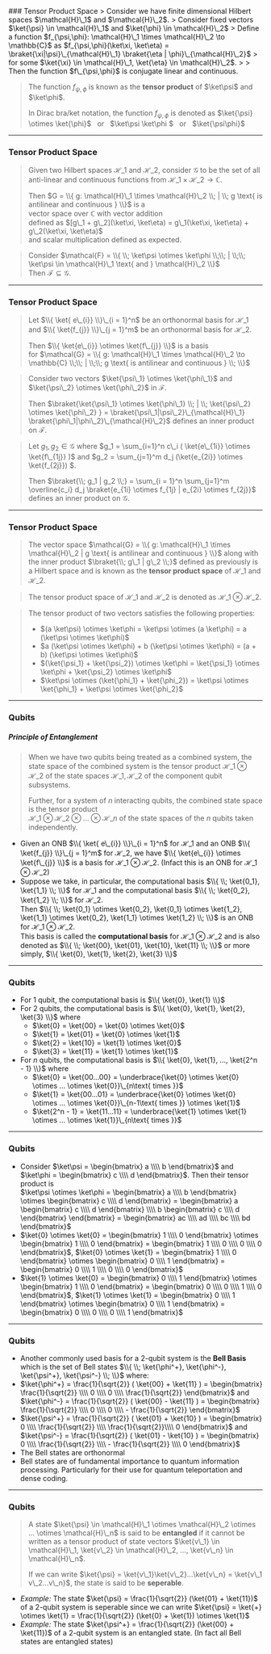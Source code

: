 <section data-markdown>
### Tensor Product Space
> Consider we have finite dimensional Hilbert spaces $\mathcal{H}\_1$ and $\mathcal{H}\_2$.  
> Consider fixed vectors $\ket{\psi} \in \mathcal{H}\_1$ and $\ket{\phi} \in \mathcal{H}\_2$  
> Define a function $f_{\psi,\phi}: \mathcal{H}\_1 \times \mathcal{H}\_2 \to \mathbb{C}$ as $f_{\psi,\phi}(\ket\xi, \ket\eta) = \braket{\xi|\psi}\_{\mathcal{H}\_1} \braket{\eta | \phi}\_{\mathcal{H}\_2}$   
> for some $\ket{\xi} \in \mathcal{H}\_1, \ket{\eta} \in \mathcal{H}\_2$.  
>   
> Then the function $f\_{\psi,\phi}$ is conjugate linear and continuous.


> The function $f_{\psi, \phi}$ is known as the **tensor product** of $\ket\psi$ and $\ket\phi$.
>
> In Dirac bra/ket notation, the function $f_{\psi,\phi}$ is denoted as $\ket{\psi} \otimes \ket{\phi}$ &nbsp; or &nbsp;  $\ket\psi \ket\phi $ &nbsp; or &nbsp;  $\ket{\psi\phi}$

---
### Tensor Product Space

> Given two Hilbert spaces $\mathcal{H}\_1$ and $\mathcal{H}\_2$, consider $\mathcal{G}$ to be the set of all anti-linear and continuous functions from $\mathcal{H}\_1 \times \mathcal{H}\_2 \to \mathbb{C}$.  
>
> Then $G = \\{ g: \mathcal{H}\_1 \times \mathcal{H}\_2 \\; | \\; g \text{ is antilinear and continuous } \\}$ is a  
> vector space over $\mathbb{C}$ with vector addition  
> defined as $[g\_1 + g\_2](\ket\xi, \ket\eta) = g\_1(\ket\xi, \ket\eta) + g\_2(\ket\xi, \ket\eta)$   
> and scalar multiplication defined as expected.

> Consider $\mathcal{F} = \\{ \\; \ket\psi \otimes \ket\phi \\;\\; | \\;\\; \ket\psi \in \mathcal{H}\_1 \text{ and } \mathcal{H}\_2 \\}$  
> Then $\mathcal{F} \subseteq \mathcal{G}$.

---
### Tensor Product Space

> Let $\\{ \ket{ e\_{i}} \\}\_{i = 1}^n$ be an orthonormal basis for $\mathcal{H}\_1$ and $\\{ \ket{f_{j}} \\}\_{j = 1}^m$ be an orthonormal basis for $\mathcal{H}\_2$. 
> 
> Then $\\{ \ket{e\_{i}} \otimes \ket{f\_{j}} \\}$ is a basis  
> for $\mathcal{G} = \\{ g: \mathcal{H}\_1 \times \mathcal{H}\_2 \to \mathbb{C} \\;\\; | \\;\\; g \text{ is antilinear and continuous } \\; \\}$

> Consider two vectors $\ket{\psi\_1} \otimes \ket{\phi\_1}$ and $\ket{\psi\_2} \otimes \ket{\phi\_2}$ in $\mathcal{F}$.  
> 
> Then $\braket{\ket{\psi\_1} \otimes \ket{\phi\_1} \\; | \\; \ket{\psi\_2} \otimes \ket{\phi\_2} } = \braket{\psi\_1|\psi\_2}\_{\mathcal{H}\_1} \braket{\phi\_1|\phi\_2}\_{\mathcal{H}\_2}$ defines an inner product on $\mathcal{F}$.

> Let $g_1, g_2 \in \mathcal{G}$ where $g_1 = \sum_{i=1}^n c\_i ( \ket{e\_{1i}} \otimes \ket{f\_{1j}} )$ and  $g_2 = \sum_{j=1}^m d\_j (\ket{e\_{2i}} \otimes \ket{f\_{2j}}) $.
>
> Then $\braket{\\; g_1 | g_2 \\;} = \sum_{i = 1}^n \sum_{j=1}^m \overline{c_i} d_j \braket{e_{1i} \otimes f_{1j} | e_{2i} \otimes f_{2j}}$ defines an inner product on $\mathcal{G}$.

---
### Tensor Product Space

> The vector space $\mathcal{G} = \\{ g: \mathcal{H}\_1 \times \mathcal{H}\_2 | g \text{ is antilinear and continuous } \\}$ along with the inner product $\braket{\\; g\_1 | g\_2 \\;}$ defined as previously is a Hilbert space and is known as the **tensor product space** of $\mathcal{H}\_1$ and $\mathcal{H}\_2$.

> The tensor product space of $\mathcal{H}\_1$ and $\mathcal{H}\_2$ is denoted as $\mathcal{H}\_1 \otimes \mathcal{H}\_2$.

> The tensor product of two vectors satisfies the following properties:
> * $(a \ket\psi) \otimes \ket\phi = \ket\psi \otimes (a \ket\phi) = a (\ket\psi \otimes \ket\phi)$
> * $a (\ket\psi \otimes \ket\phi) + b (\ket\psi \otimes \ket\phi) = (a + b) (\ket\psi \otimes \ket\phi)$
> * $(\ket{\psi_1} + \ket{\psi_2}) \otimes \ket\phi = \ket{\psi_1} \otimes \ket\phi + \ket{\psi_2} \otimes \ket\phi$
> * $\ket\psi \otimes (\ket{\phi_1} + \ket{\phi_2}) = \ket\psi \otimes \ket{\phi_1} + \ket\psi \otimes \ket{\phi_2}$

---
### Qubits
##### Principle of Entanglement

> When we have two qubits being treated as a combined system, the state space of the combined system is the tensor product $\mathcal{H}\_1 \otimes \mathcal{H}\_2$ of the state spaces $\mathcal{H}\_1, \mathcal{H}\_2$ of the component qubit subsystems.
>
> Further, for a system of $n$ interacting qubits, the combined state space is the tensor product  
> $\mathcal{H}\_1 \otimes \mathcal{H}\_2 \otimes ... \otimes \mathcal{H}\_n$ of the state spaces of the $n$ qubits taken independently.

* Given an ONB $\\{ \ket{ e\_{i}} \\}\_{i = 1}^n$ for $\mathcal{H}\_1$ and an ONB $\\{ \ket{f_{j}} \\}\_{j = 1}^m$ for $\mathcal{H}\_2$, we have $\\{ \ket{e\_{i}} \otimes \ket{f\_{j}} \\}$ is a basis for $\mathcal{H}\_1 \otimes \mathcal{H}\_2$. (Infact this is an ONB for $\mathcal{H}\_1 \otimes \mathcal{H}\_2$)
* Suppose we take, in particular, the computational basis $\\{ \\; \ket{0_1}, \ket{1_1} \\; \\}$ for $\mathcal{H}\_1$ and the computational basis $\\{ \\; \ket{0_2}, \ket{1_2} \\; \\}$ for $\mathcal{H}\_2$.  
   Then $\\{ \\; \ket{0_1} \otimes \ket{0_2}, \ket{0_1} \otimes \ket{1_2}, \ket{1_1} \otimes \ket{0_2}, \ket{1_1} \otimes \ket{1_2} \\; \\}$ is an ONB for $\mathcal{H}\_1 \otimes \mathcal{H}\_2$.  
  This basis is called the **computational basis** for $\mathcal{H}\_1 \otimes \mathcal{H}\_2$ and is also denoted as $\\{ \\; \ket{00}, \ket{01}, \ket{10}, \ket{11} \\; \\}$ or more simply, $\\{ \ket{0}, \ket{1}, \ket{2}, \ket{3} \\}$

---
### Qubits
* For $1$ qubit, the computational basis is $\\{ \ket{0}, \ket{1} \\}$
* For $2$ qubits, the computational basis is $\\{ \ket{0}, \ket{1}, \ket{2}, \ket{3} \\}$ where
   * $\ket{0} = \ket{00} = \ket{0} \otimes \ket{0}$
   * $\ket{1} = \ket{01} = \ket{0} \otimes \ket{1}$
   * $\ket{2} = \ket{10} = \ket{1} \otimes \ket{0}$
   * $\ket{3} = \ket{11} = \ket{1} \otimes \ket{1}$
* For $n$ qubits, the computational basis is $\\{ \ket{0}, \ket{1}, ..., \ket{2^n - 1} \\}$ where
    * $\ket{0} = \ket{00...00} = \underbrace{\ket{0} \otimes \ket{0} \otimes ... \otimes \ket{0}}\_{n\text{ times }}$
    * $\ket{1} = \ket{00...01} = \underbrace{\ket{0} \otimes \ket{0} \otimes ... \otimes \ket{0}}\_{n-1\text{ times }} \otimes \ket{1}$
    * $\ket{2^n - 1} = \ket{11...11} = \underbrace{\ket{1} \otimes \ket{1} \otimes ... \otimes \ket{1}}\_{n\text{ times }}$
---
### Qubits
* Consider $\ket\psi = \begin{bmatrix} a \\\\ b \end{bmatrix}$ and $\ket\phi = \begin{bmatrix} c \\\\ d \end{bmatrix}$. Then their tensor product is  
 $\ket\psi \otimes \ket\phi = \begin{bmatrix} a \\\\ b \end{bmatrix} \otimes \begin{bmatrix} c \\\\ d \end{bmatrix} = \begin{bmatrix} a \begin{bmatrix} c \\\\ d \end{bmatrix} \\\\ b \begin{bmatrix} c \\\\ d \end{bmatrix} \end{bmatrix} = \begin{bmatrix} ac \\\\ ad \\\\ bc \\\\ bd \end{bmatrix}$
* $\ket{0} \otimes \ket{0} = \begin{bmatrix} 1 \\\\ 0 \end{bmatrix} \otimes \begin{bmatrix} 1 \\\\ 0 \end{bmatrix} = \begin{bmatrix} 1 \\\\ 0 \\\\ 0 \\\\ 0 \end{bmatrix}$, $\ket{0} \otimes \ket{1} = \begin{bmatrix} 1 \\\\ 0 \end{bmatrix} \otimes \begin{bmatrix} 0 \\\\ 1 \end{bmatrix} = \begin{bmatrix} 0 \\\\ 1 \\\\ 0 \\\\ 0 \end{bmatrix}$
*  $\ket{1} \otimes \ket{0} = \begin{bmatrix} 0 \\\\ 1 \end{bmatrix} \otimes \begin{bmatrix} 1 \\\\ 0 \end{bmatrix} = \begin{bmatrix} 0 \\\\ 0 \\\\ 1 \\\\ 0 \end{bmatrix}$, $\ket{1} \otimes \ket{1} = \begin{bmatrix} 0 \\\\ 1 \end{bmatrix} \otimes \begin{bmatrix} 0 \\\\ 1 \end{bmatrix} = \begin{bmatrix} 0 \\\\ 0 \\\\ 0 \\\\ 1 \end{bmatrix}$

---
### Qubits
* Another commonly used basis for a $2$-qubit system is the **Bell Basis** which is the set of Bell states $\\{ \\; \ket{\phi^+}, \ket{\phi^-}, \ket{\psi^+}, \ket{\psi^-} \\; \\}$ where:
* $\ket{\phi^+} = \frac{1}{\sqrt{2}} ( \ket{00} + \ket{11} ) = \begin{bmatrix} \frac{1}{\sqrt{2}} \\\\ 0 \\\\ 0 \\\\ \frac{1}{\sqrt{2}} \end{bmatrix}$ and $\ket{\phi^-} = \frac{1}{\sqrt{2}} ( \ket{00} - \ket{11} ) = \begin{bmatrix} \frac{1}{\sqrt{2}} \\\\ 0 \\\\ 0 \\\\ - \frac{1}{\sqrt{2}} \end{bmatrix}$
* $\ket{\psi^+} = \frac{1}{\sqrt{2}} ( \ket{01} + \ket{10} ) = \begin{bmatrix} 0 \\\\ \frac{1}{\sqrt{2}} \\\\ \frac{1}{\sqrt{2}}\\\\ 0  \end{bmatrix}$ and $\ket{\psi^-} = \frac{1}{\sqrt{2}} ( \ket{01} - \ket{10} ) = \begin{bmatrix} 0 \\\\ \frac{1}{\sqrt{2}} \\\\ - \frac{1}{\sqrt{2}} \\\\ 0 \end{bmatrix}$
* The Bell states are orthonormal
* Bell states are of fundamental importance to quantum information processing. Particularly for their use for quantum teleportation and dense coding.

---
### Qubits

> A state $\ket{\psi} \in \mathcal{H}\_1 \otimes \mathcal{H}\_2 \otimes ... \otimes \mathcal{H}\_n$ is said to be **entangled** if it cannot be written as a tensor product of state vectors $\ket{v\_1} \in \mathcal{H}\_1, \ket{v\_2} \in \mathcal{H}\_2, ..., \ket{v\_n} \in \mathcal{H}\_n$.
>
> If we can write $\ket{\psi} = \ket{v\_1}\ket{v\_2}...\ket{v\_n} = \ket{v\_1 v\_2...v\_n}$, the state is said to be **seperable**.

* *Example:* The state $\ket{\psi} = \frac{1}{\sqrt{2}} (\ket{01} + \ket{11})$ of a $2$-qubit system is seperable since we can write $\ket{\psi} = \ket{+} \otimes \ket{1} = \frac{1}{\sqrt{2}} (\ket{0} + \ket{1}) \otimes \ket{1}$
* *Example:* The state $\ket{\psi^+} = \frac{1}{\sqrt{2}} (\ket{00} + \ket{11})$ of a $2$-qubit system is an entangled state. (In fact all Bell states are entangled states)

</section>
